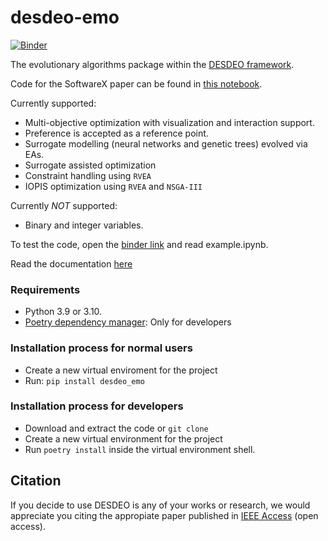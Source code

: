 # desdeo-emo
[![Binder](https://mybinder.org/badge_logo.svg)](https://mybinder.org/v2/gh/industrial-optimization-group/desdeo-emo/master)

The evolutionary algorithms package within the [DESDEO framework](https://github.com/industrial-optimization-group/DESDEO).

Code for the SoftwareX paper can be found in [this notebook](docs/notebooks/Using_EvoNN_for_optimization.ipynb).

Currently supported:
* Multi-objective optimization with visualization and interaction support.
* Preference is accepted as a reference point.
* Surrogate modelling (neural networks and genetic trees) evolved via EAs.
* Surrogate assisted optimization
* Constraint handling using `RVEA`
* IOPIS optimization using `RVEA` and `NSGA-III`

Currently _NOT_ supported:
* Binary and integer variables.

To test the code, open the [binder link](https://mybinder.org/v2/gh/industrial-optimization-group/desdeo-emo/master) and read example.ipynb.

Read the documentation [here](https://desdeo-emo.readthedocs.io/en/latest/)

### Requirements
* Python 3.9 or 3.10.
* [Poetry dependency manager](https://github.com/sdispater/poetry): Only for developers

### Installation process for normal users
* Create a new virtual enviroment for the project
* Run: `pip install desdeo_emo`

### Installation process for developers
* Download and extract the code or `git clone`
* Create a new virtual environment for the project
* Run `poetry install` inside the virtual environment shell.

## Citation

If you decide to use DESDEO is any of your works or research, we would appreciate you citing the appropiate paper published in [IEEE Access](https://doi.org/10.1109/ACCESS.2021.3123825) (open access).
